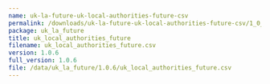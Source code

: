 ```yaml
---
name: uk-la-future-uk-local-authorities-future-csv
permalink: /downloads/uk-la-future-uk-local-authorities-future-csv/1_0_6
package: uk_la_future
title: uk_local_authorities_future
filename: uk_local_authorities_future.csv
version: 1.0.6
full_version: 1.0.6
file: /data/uk_la_future/1.0.6/uk_local_authorities_future.csv
---
```

